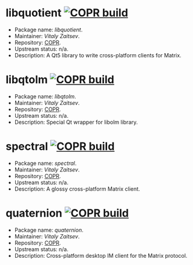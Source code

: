 libquotient [![COPR build](https://copr.fedorainfracloud.org/coprs/xvitaly/matrix/package/libquotient/status_image/last_build.png)](https://copr.fedorainfracloud.org/coprs/xvitaly/matrix/package/libquotient/)
================

 * Package name:		*libquotient*.
 * Maintainer:			*Vitaly Zaitsev*.
 * Repository:			[COPR](https://copr.fedorainfracloud.org/coprs/xvitaly/matrix/).
 * Upstream status:		n/a.
 * Description:			A Qt5 library to write cross-platform clients for Matrix.

libqtolm [![COPR build](https://copr.fedorainfracloud.org/coprs/xvitaly/matrix/package/libqtolm/status_image/last_build.png)](https://copr.fedorainfracloud.org/coprs/xvitaly/matrix/package/libqtolm/)
================

 * Package name:		*libqtolm*.
 * Maintainer:			*Vitaly Zaitsev*.
 * Repository:			[COPR](https://copr.fedorainfracloud.org/coprs/xvitaly/matrix/).
 * Upstream status:		n/a.
 * Description:			Special Qt wrapper for libolm library.

spectral  [![COPR build](https://copr.fedorainfracloud.org/coprs/xvitaly/matrix/package/spectral/status_image/last_build.png)](https://copr.fedorainfracloud.org/coprs/xvitaly/matrix/package/spectral/)
================

 * Package name:		*spectral*.
 * Maintainer:			*Vitaly Zaitsev*.
 * Repository:			[COPR](https://copr.fedorainfracloud.org/coprs/xvitaly/matrix/).
 * Upstream status:		n/a.
 * Description:			A glossy cross-platform Matrix client.

quaternion  [![COPR build](https://copr.fedorainfracloud.org/coprs/xvitaly/matrix/package/quaternion/status_image/last_build.png)](https://copr.fedorainfracloud.org/coprs/xvitaly/matrix/package/quaternion/)
================

 * Package name:		*quaternion*.
 * Maintainer:			*Vitaly Zaitsev*.
 * Repository:			[COPR](https://copr.fedorainfracloud.org/coprs/xvitaly/matrix/).
 * Upstream status:		n/a.
 * Description:			Cross-platform desktop IM client for the Matrix protocol.
